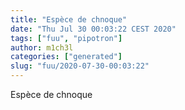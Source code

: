 ```yaml
---
title: "Espèce de chnoque"
date: "Thu Jul 30 00:03:22 CEST 2020"
tags: ["fuu", "pipotron"]
author: m1ch3l
categories: ["generated"]
slug: "fuu/2020-07-30-00:03:22"
---
```


Espèce de chnoque
